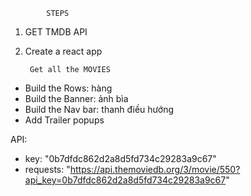            STEPS

1. GET TMDB API

2. Create a react app

        Get all the MOVIES

- Build the Rows: hàng
- Build the Banner: ảnh bìa
- Build the Nav bar:  thanh điều hướng
- Add Trailer popups


API: 
- key: "0b7dfdc862d2a8d5fd734c29283a9c67"
- requests: "https://api.themoviedb.org/3/movie/550?api_key=0b7dfdc862d2a8d5fd734c29283a9c67"